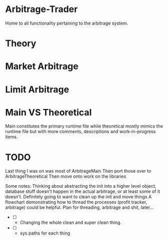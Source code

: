 # Arbitrage-Trader
Home to all functionality pertaining to the arbitrage system.

# Theory

# Market Arbitrage

# Limit Arbitrage

# Main VS Theoretical
Main constitutes the primary runtime file while theoretical mostly mimics the runtime file but with more comments, descriptions
and work-in-progress items.


# TODO
Last thing I was on was most of ArbitrageMain
Then port those over to ArbitrageTheoretical
Then move onto work on the libraries

Some notes:
Thinking about abstracting the init into a higher level object, database stuff doesn't happen in the actual arbitrage, or at least some of it doesn't.
Definitely going to want to clean up the init and move things
A flowchart demonstrating how to thread the processes (profit tracker, arbitrage) could be helpful.
Plan for threading, arbitrage and shit, later...

* [ ] - Changing the whole clean and super clean thing.
* [ ] - sys paths for each thing

